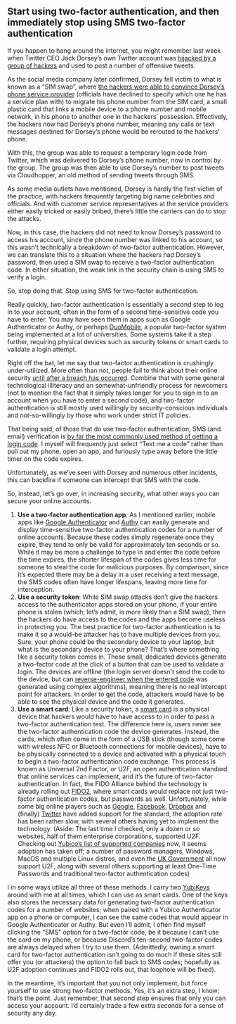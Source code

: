 ## Start using two-factor authentication, and then immediately stop using SMS two-factor authentication

If you happen to hang around the internet, you might remember last week when Twitter CEO Jack Dorsey’s own Twitter account was [hijacked by a group of hackers](https://web.archive.org/web/20200806132833/https://www.nytimes.com/2019/08/30/technology/jack-dorsey-twitter-account-hacked.html) and used to post a number of offensive tweets.

As the social media company later confirmed, Dorsey fell victim to what is known as a “SIM swap”, where [the hackers were able to convince Dorsey’s phone service provider](https://web.archive.org/web/20200806132833/https://www.nytimes.com/2019/09/05/technology/sim-swap-jack-dorsey-hack.html) (officials have declined to specify which one he has a service plan with) to migrate his phone number from the SIM card, a small plastic card that links a mobile device to a phone number and mobile network, in his phone to another one in the hackers’ possession. Effectively, the hackers now had Dorsey’s phone number, meaning any calls or text messages destined for Dorsey’s phone would be rerouted to the hackers’ phone.

With this, the group was able to request a temporary login code from Twitter, which was delivered to Dorsey’s phone number, now in control by the group. The group was then able to use Dorsey’s number to post tweets via Cloudhopper, an old method of sending tweets through SMS.

As some media outlets have mentioned, Dorsey is hardly the first victim of the practice, with hackers frequently targeting big name celebrities and officials. And with customer service representatives at the service providers either easily tricked or easily bribed, there’s little the carriers can do to stop the attacks.

Now, in this case, the hackers did not need to know Dorsey’s password to access his account, since the phone number was linked to his account, so this wasn’t technically a breakdown of two-factor authentication. However, we can translate this to a situation where the hackers had Dorsey’s password, then used a SIM swap to receive a two-factor authentication code. In either situation, the weak link in the security chain is using SMS to verify a login.

So, stop doing that. Stop using SMS for two-factor authentication.

Really quickly, two-factor authentication is essentially a second step to log in to your account, often in the form of a second time-sensitive code you have to enter. You may have seen them in apps such as Google Authenticator or Authy, or perhaps [DuoMobile](https://duo.com/product/multi-factor-authentication-mfa/duo-mobile-app), a popular two-factor system being implemented at a lot of universities. Some systems take it a step further, requiring physical devices such as security tokens or smart cards to validate a login attempt.

Right off the bat, let me say that two-factor authentication is crushingly under-utilized. More often than not, people fail to think about their online security [until after a breach has occurred](https://web.archive.org/web/20200806132833/https://thenextweb.com/google/2019/05/23/google-data-shows-2-factor-authentication-blocks-100-of-automated-bot-hacks/). Combine that with some general technological illiteracy and an somewhat-unfriendly process for newcomers (not to mention the fact that it simply takes longer for you to sign in to an account when you have to enter a second code), and two-factor authentication is still mostly used willingly by security-conscious individuals and not-so-willingly by those who work under strict IT policies.

That being said, of those that do use two-factor authentication, SMS (and email) verification is [by far the most commonly used method of getting a login code](https://web.archive.org/web/20200808040300/https://www.statista.com/statistics/789942/us-use-of-two-factor-authentication/). I myself will frequently just select “Text me a code” rather than pull out my phone, open an app, and furiously type away before the little timer on the code expires.

Unfortunately, as we’ve seen with Dorsey and numerous other incidents, this can backfire if someone can intercept that SMS with the code.

So, instead, let’s go over, in increasing security, what other ways you can secure your online accounts.

1. **Use a two-factor authentication app**: As I mentioned earlier, mobile apps like [Google Authenticator](https://support.google.com/accounts/answer/1066447?co=GENIE.Platform%3DAndroid&hl=en) and [Authy](https://authy.com/) can easily generate and display time-sensitive two-factor authentication codes for a number of online accounts. Because these codes simply regenerate once they expire, they tend to only be valid for approximately ten seconds or so. While it may be more a challenge to type in and enter the code before the time expires, the shorter lifespan of the codes gives less time for someone to steal the code for malicious purposes. By comparison, since it’s expected there may be a delay in a user receiving a text message, the SMS codes often have longer lifespans, leaving more time for interception.
2. **Use a security token**: While SIM swap attacks don’t give the hackers access to the authenticator apps stored on your phone, if your entire phone is stolen (which, let’s admit, is more likely than a SIM swap), then the hackers do have access to the codes and the apps become useless in protecting you. The best practice for two-factor authentication is to make it so a would-be attacker has to have multiple devices from you. Sure, your phone could be the secondary device to your laptop, but what is the secondary device to your phone? That’s where something like a security token comes in. These small, dedicated devices generate a two-factor code at the click of a button that can be used to validate a login. The devices are offline (the login server doesn’t send the code to the device, but can [reverse-engineer when the entered code](https://en.wikipedia.org/wiki/Security_token) was generated using complex algorithms), meaning there is no real intercept point for attackers. In order to get the code, attackers would have to be able to see the physical device and the code it generates.
3. **Use a smart card**: Like a security token, a [smart card](https://web.archive.org/web/20200806132833/https://www.theverge.com/2019/2/22/18235173/the-best-hardware-security-keys-yubico-titan-key-u2f) is a physical device that hackers would have to have access to in order to pass a two-factor authentication test. The difference here is, users never see the two-factor authentication code the device generates. Instead, the cards, which often come in the form of a USB stick (though some come with wireless NFC or Bluetooth connections for mobile devices), have to be physically connected to a device and activated with a physical touch to begin a two-factor authentication code exchange. This process is known as Universal 2nd Factor, or U2F, an open authentication standard that online services can implement, and it’s the future of two-factor authentication. In fact, the FIDO Alliance behind the technology is already rolling out [FIDO2](https://fidoalliance.org/fido2/), where smart cards would replace not just two-factor authentication codes, but passwords as well. Unfortunately, while some big online players such as [Google](https://web.archive.org/web/20200914060148/https://support.google.com/accounts/answer/6103523?co=GENIE.Platform%3DAndroid&hl=en), [Facebook](https://web.archive.org/web/20200925011653/https://www.facebook.com/help/401566786855239), [Dropbox](https://web.archive.org/web/20200928043725/https://blog.dropbox.com/topics/product/u2f-security-keys) and (finally) [Twitter](https://web.archive.org/web/20200805212608/https://help.twitter.com/en/managing-your-account/two-factor-authentication#security-key) have added support for the standard, the adoption rate has been rather slow, with several others having yet to implement the technology. (Aside: The last time I checked, only a dozen or so websites, half of them enterprise corporations, supported U2F. Checking out [Yubico’s list of supported companies](https://web.archive.org/web/20200830153213/https://www.yubico.com/works-with-yubikey/catalog/) now, it seems adoption has taken off; a number of password managers, Windows, MacOS and multiple Linux distros, and even the [UK Government](https://web.archive.org/web/20200810055357/https://www.yubico.com/works-with-yubikey/catalog/gov-uk/) all now support U2F, along with several others supporting at least One-Time Passwords and traditional two-factor authentication codes)

I in some ways utilize all three of these methods. I carry two [YubiKeys](https://www.yubico.com/product/yubikey-5-nfc/) around with me at all times, which I can use as smart cards. One of the keys also stores the necessary data for generating two-factor authentication codes for a number of websites; when paired with a Yubico Authenticator app on a phone or computer, I can see the same codes that would appear in Google Authenticator or Authy. But even I’ll admit, I often find myself clicking the “SMS” option for a two-factor code, be it because I can’t use the card on my phone, or because Discord’s ten-second two-factor codes are always delayed when I try to use them. (Admittedly, owning a smart card for two-factor authentication isn’t going to do much if these sites still offer you (or attackers) the option to fall back to SMS codes; hopefully as U2F adoption continues and FIDO2 rolls out, that loophole will be fixed).

In the meantime, it’s important that you not only implement, but force yourself to use strong two-factor methods. Yes, it’s an extra step, I know; that’s the point. Just remember, that second step ensures that only you can access your account. I’d certainly trade a few extra seconds for a sense of security any day.


